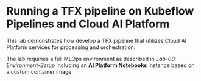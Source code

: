 # Running a TFX pipeline on Kubeflow Pipelines and Cloud AI Platform

This lab demonstrates how develop a TFX pipeline that utilizes Cloud AI Platform services for processing and orchestration.

The lab requiries a full MLOps environment as described in *Lab-00-Environment-Setup* including an **AI Platform Notebooks** instance based on a custom container image.




